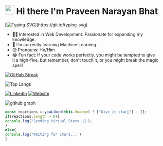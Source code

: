 # <img src="https://raw.githubusercontent.com/iampavangandhi/iampavangandhi/master/gifs/Hi.gif" width="30px"> Hi there I'm Praveen Narayan Bhat

[![Typing SVG](https://readme-typing-svg.herokuapp.com?font=Courier+new&color=%23808080&size=40&width=800&duration=6969&lines=Welcome+to+my+profile!)](https://git.io/typing-svg)
- 🧑‍💻 Interested in Web Development. Passionate for expanding my knowledge.
- 🌱 I’m currently learning Machine Learning.
- 😊 Pronouns: He/Him
- 😂 Fun fact: If your code works perfectly, you might be tempted to give it a high-five, but remember, don't touch it, or you might break the magic spell!


[![GitHub Streak](https://streak-stats.demolab.com/?user=praveenbhat73&theme=dark)](https://git.io/streak-stats)

![Top Langs](https://github-readme-stats.vercel.app/api/top-langs/?username=praveenbhat73&layout=compact&size_weight=0.5&count_weight=0.5&theme=dark)


<a href="https://www.linkedin.com/in/praveen-bhat-858783203/" target="_blank"><img alt="LinkedIn" src="https://img.shields.io/badge/linkedin-%230077B5.svg?&style=for-the-badge&logo=linkedin&logoColor=white" /></a>
<a href="https://praveennbhat.vercel.app/" target="_blank"><img alt="Website" src="https://img.shields.io/badge/-Website-brightgreen?style=for-the-badge&logo=appveyor&logoColor=white&logo=data:null" /></a>

![github graph](https://github-readme-activity-graph.vercel.app/graph?username=praveenbhat73&theme=react-dark)

```javascript
const reactions = youLiked(this.Readme) ? ["Give it star💫"] : [];
if(reactions.length > 0){
console.log('Sending Virtual Stars..💫');
}
else{
console.log('Waiting for Stars...')
}
``` 
